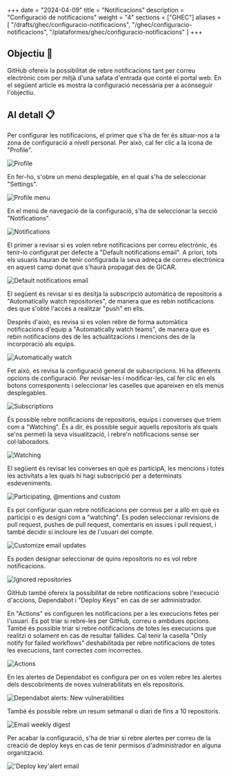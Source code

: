 
+++
date         = "2024-04-09"
title        = "Notificacions"
description  = "Configuració de notificacions"
weight      = "4"
sections    = ["GHEC"]
aliases = [
    "/drafts/ghec/configuracio-notificacions",
    "/ghec/configuracio-notificacions",
    "/plataformes/ghec/configuracio-notificacions"
]
+++

## Objectiu 🚀

GitHub ofereix la possibilitat de rebre notificacions tant per correu electrònic com per mitjà d'una safata d'entrada que conté el portal web.
En el següent article es mostra la configuració necessària per a aconseguir l'objectiu.

## Al detall 📋

Per configurar les notificacions, el primer que s'ha de fer és situar-nos a la zona de configuració a nivell personal. Per això, cal fer clic a la icona de "Profile".


![Profile](/images/GHEC/configurar_notificacions/0.png)


En fer-ho, s'obre un menú desplegable, en el qual s'ha de seleccionar "Settings".


![Profile menu](/images/GHEC/configurar_notificacions/1.png)


En el menú de navegació de la configuració, s'ha de seleccionar la secció "Notifications".


![Notifications](/images/GHEC/configurar_notificacions/2.png)


El primer a revisar si es volen rebre notificacions per correu electrònic, és tenir-lo configurat per defecte a "Default notifications email". A priori, tots els usuaris hauran de tenir configurada la seva adreça de correu electrònica en aquest camp donat que s'haurà propagat des de GICAR.


![Default notifications email](/images/GHEC/configurar_notificacions/3.png)


El següent és revisar si es desitja la subscripció automàtica de repositoris a "Automatically watch repositories", de manera que es rebin notificacions des que s'obté l'accés a realitzar "push" en ells.

Després d'això, es revisa si es volen rebre de forma automàtica notificacions d'equip a "Automatically watch teams", de manera que es rebin notificacions des de les actualitzacions i mencions des de la incorporació als equips.


![Automatically watch](/images/GHEC/configurar_notificacions/3a.png)


Fet això, es revisa la configuració general de subscripcions. Hi ha diferents opcions de configuració. Per revisar-les i modificar-les, cal fer clic en els botons corresponents i seleccionar les caselles que apareixen en els menús desplegables.


![Subscriptions](/images/GHEC/configurar_notificacions/4.png)


És possible rebre notificacions de repositoris, equips i converses que triem com a "Watching". És a dir, és possible seguir aquells repositoris als quals se'ns permeti la seva visualització, i rebre'n notificacions sense ser col·laboradors.


![Watching](/images/GHEC/configurar_notificacions/4a.png)


El següent és revisar les converses en què es participA, les mencions i totes les activitats a les quals hi hagi subscripció per a determinats esdeveniments.


![Participating, @mentions and custom](/images/GHEC/configurar_notificacions/4b.png)


Es pot configurar quan rebre notificacions per correus per a allò en què es participi o es designi com a "watching". Es poden seleccionar revisions de pull request, pushes de pull request, comentaris en issues i pull request, i també decidir si incloure les de l'usuari del compte.


![Customize email updates](/images/GHEC/configurar_notificacions/4c.png)


Es poden designar seleccionar de quins repositoris no es vol rebre notificacions.


![Ignored repositories](/images/GHEC/configurar_notificacions/4d.png)


GitHub també ofereix la possibilitat de rebre notificacions sobre l'execució d'accions, Dependabot i "Deploy Keys" en cas de ser administrador.

En "Actions" es configuren les notificacions per a les execucions fetes per l'usuari. Es pot triar si rebre-les per GitHub, correu o ambdues opcions. També és possible triar si rebre notificacions de totes les execucions que realitzi o solament en cas de resultar fallides. Cal tenir la casella "Only notify for failed workflows" deshabilitada per rebre notificacions de totes les execucions, tant correctes com incorrectes.


![Actions](/images/GHEC/configurar_notificacions/5.png)


En les alertes de Dependabot es configura per on es volen rebre les alertes dels descobriments de noves vulnerabilitats en els repositoris.


![Dependabot alerts: New vulnerabilities](/images/GHEC/configurar_notificacions/5a.png)


També és possible rebre un resum setmanal o diari de fins a 10 repositoris.


![Email weekly digest](/images/GHEC/configurar_notificacions/5b.png)


Per acabar la configuració, s'ha de triar si rebre alertes per correu de la creació de deploy keys en cas de tenir permisos d'administrador en alguna organització.


!['Deploy key'alert email](/images/GHEC/configurar_notificacions/5c.png)
